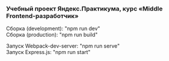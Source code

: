 ### Учебный проект Яндекс.Практикума, курс «Middle Frontend-разработчик»

Сборка (development): "npm run dev"  
Сборка (production): "npm run build"

Запуск Webpack-dev-server: "npm run serve"  
Запуск Express.js: "npm run start"
